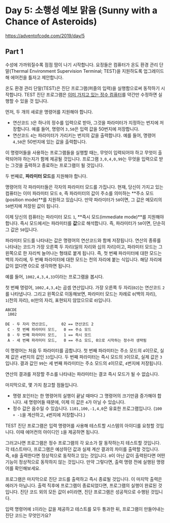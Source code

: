 # Day 5: 소행성 예보 맑음 (Sunny with a Chance of Asteroids)
<https://adventofcode.com/2019/day/5>

## Part 1
수성에 가까워질수록 점점 땀이 나기 시작합니다. 요정들은 컴퓨터가 온도 환경 관리 단말(Thermal Environment Supervision Terminal; TEST)을 지원하도록 업그레이드해 에어컨을 틀자고 제안합니다.

온도 환경 관리 단말(TEST)은 진단 프로그램(퍼즐의 입력)을 실행함으로써 동작하기 시작합니다. TEST 진단 프로그램은 [이미 가지고 있는 정수 컴퓨터](../day2)를 약간만 수정하면 실행할 수 있을 것 입니다.

먼저, 두 개의 새로운 명령어를 지원해야 합니다.

- 연산코드 `3`은 하나의 정수를 입력으로 받아, 그것을 파라미터가 지정하는 번지에 저장합니다. 예를 들어, 명령어 `3,50`은 입력 값을 50번지에 저장합니다.
- 연산코드 `4`는 파라미터가 가리키는 번지의 값을 출력합니다. 예를 들어, 명령어 `4,50`은 50번지에 있는 값을 출력합니다.

이 명령어들을 사용하는 프로그램들을 실행할 때는, 무엇이 입력되어야 하고 무엇이 출력되어야 하는지가 함께 제공될 것입니다. 프로그램 `3,0,4,0,99`는 무엇을 입력으로 받는 그것을 출력하고 종료하는 프로그램이 될 것입니다.

두 번째로, **파라미터 모드**를 지원해야 합니다.

명령어의 각 파라미터들은 각자의 파라미터 모드를 가집니다. 현재, 당신이 가지고 있는 컴퓨터는 이미 파라미터 모드 `0`, 즉 파라미터의 값이 주소를 의미하는 **주소 모드(position mode)**를 지원하고 있습니다. 만약 파라미터가 `50`이면, 그 값은 메모리의 `50`번지에 저장된 값이 됩니다.

이제 당신의 컴퓨터는 파라미터 모드 `1`, **즉시 모드(immediate mode)**를 지원해야 합니다. 즉시 모드에서는 파라미터를 **값**으로 해석합니다. 즉, 파라미터가 `50`이면, 단순히 그 값은 `50`입니다.

파라미터 모드를 나타내는 값은 명령어의 연산코드와 함께 저장됩니다. 연산의 종류를 나타내는 코드가 가장 오른쪽 두 자리(일의 자리와 십의 자리)이고, 파라미터 모드는 그 왼쪽으로 한 자리씩 늘어나는 형태로 붙게 됩니다. 즉, 첫 번째 파라미터에 대한 모드는 백의 자리에, 두 번째 파라미터에 대한 모드는 천의 자리에 붙는 식입니다. 해당 자리에 값이 없다면 0으로 생각하면 됩니다.

예를 들어, `1002,4,3,4,33`이라는 프로그램을 봅시다.

첫 번째 명렁어, `1002,4,3,4`는 곱셈 연산입니다. 가장 오른쪽 두 자리(`02`)는 연산코드 `2`를 나타냅니다. 그리고 왼쪽으로 이동해보면, 파라미터 모드는 차례로 `0`(백의 자리), `1`(천의 자리), `0`(만의 자리, 표현되지 않았으므로 `0`)입니다.

``` text
ABCDE
 1002

DE - 두 자리 연산코드,      02 == 연산코드 2
 C - 첫 번째 파라미터 모드,   0 == 주소 모드
 B - 두 번째 파라미터 모드,   1 == 즉시 모드
 A - 세 번째 파라미터 모드,   0 == 주소 모드, 0으로 시작하는 정수라 생략됨
```

이 명령어는 처음 두 파라미터를 곱합니다. 첫 번째 파라미터는 주소 모드의 `4`이므로, 실제 값은 `4`번지의 값인 `33`입니다. 두 번째 파라미터는 즉시 모드의 `3`이므로, 실제 값은 `3`입니다. 결과 값인 `99`는 세 번째 파라미터는 주소 모드의 `4`이므로, `4`번지에 저장됩니다.

연산의 결과를 저장할 주소를 나타내는 파라미터는 결코 즉시 모드가 될 수 없습니다.

마지막으로, 몇 가지 참고할 점들입니다.

- 명령 포인터는 한 명령어의 실행이 끝날 때마다 그 명령어의 크기만큼 증가해야 합니다. 새 명령어들 때문에, 이제 이 값은 `4`가 아닐 수 있습니다.
- 정수 값은 음수일 수 있습니다. `1101,100,-1,4,0`은 유효한 프로그램입니다. (`100 + -1`을 계산하고, `4`번지에 저장합니다.)

TEST 진단 프로그램은 입력 명령어를 사용해 테스트할 시스템의 아이디를 요청할 것입니다. 이때 에어컨의 아이디인 `1`을 제공하면 됩니다.

그러고나면 프로그램은 정수 프로그램의 각 요소가 잘 동작하는지 테스트할 것입니다. 각 테스트마다, 프로그램은 예상하던 값과 실제 계산 결과의 차이를 출력할 것입니다. 즉, `0`을 출력한다면 정상적으로 동작하고 있는 것입니다. `0`이 아닌 값이 출력된다면 어떤 기능이 정상적으로 동작하지 않는 것입니다. 만약 그렇다면, 출력 명령 전에 실행된 명령어를 확인해보세요.

프로그램은 마지막으로 진단 코드를 출력하고 즉시 종료될 것입니다. 이 마지막 출력은 에러가 아닙니다. 출력 직후에 프로그램이 종료되었다면, 프로그램의 실행이 완료된 것입니다. 진단 코드 외의 모든 값이 `0`이라면, 진단 프로그램은 성공적으로 수행된 것입니다.

입력 명령어에 `1`이라는 값을 제공하고 테스트를 모두 통과한 뒤, 프로그램이 만들어내는 진단 코드는 무엇인가요?